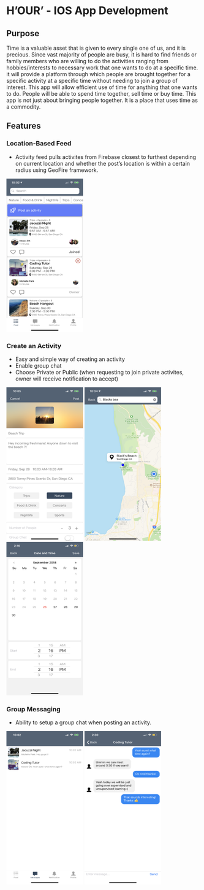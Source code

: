 # H’OUR’ -  IOS App Development 

## Purpose
Time is a valuable asset that is given to every single one of us, and it is precious. Since vast majority of people are busy, it is hard to find friends or family members who are willing to do the activities ranging from hobbies/interests to necessary work that one wants to do at a specific time. it will provide a platform through which people are brought together for a specific activity at a specific time without needing to join a group of interest. This app will allow efficient use of time for anything that one wants to do. People will be able to spend time together, sell time or buy time. This app is not just about bringing people together. It is a place that uses time as a commodity.
 
## Features
### Location-Based Feed
- Activity feed pulls activites from Firebase closest to furthest depending on current location and whether the post’s location is within a certain radius using GeoFire framework.

<img src="https://github.com/Moses0h/Hour/blob/master/Images/Feed.PNG" width="200" height= "400">

### Create an Activity
- Easy and simple way of creating an activity
- Enable group chat
- Choose Private or Public (when requesting to join private activites, owner will receive notification to accept)

<img src="https://github.com/Moses0h/Hour/blob/master/Images/Posting.PNG" width="200" height= "400"> <img src="https://github.com/Moses0h/Hour/blob/master/Images/Maps.PNG" width="200" height= "400"> <img src="https://github.com/Moses0h/Hour/blob/master/Images/date.PNG" width="200" height= "400"> 



### Group Messaging
- Ability to setup a group chat when posting an activity.

<img src="https://github.com/Moses0h/Hour/blob/master/Images/Messages.PNG" width="200" height= "400"> <img src="https://github.com/Moses0h/Hour/blob/master/Images/chatlog.jpeg" width="200" height= "400">

